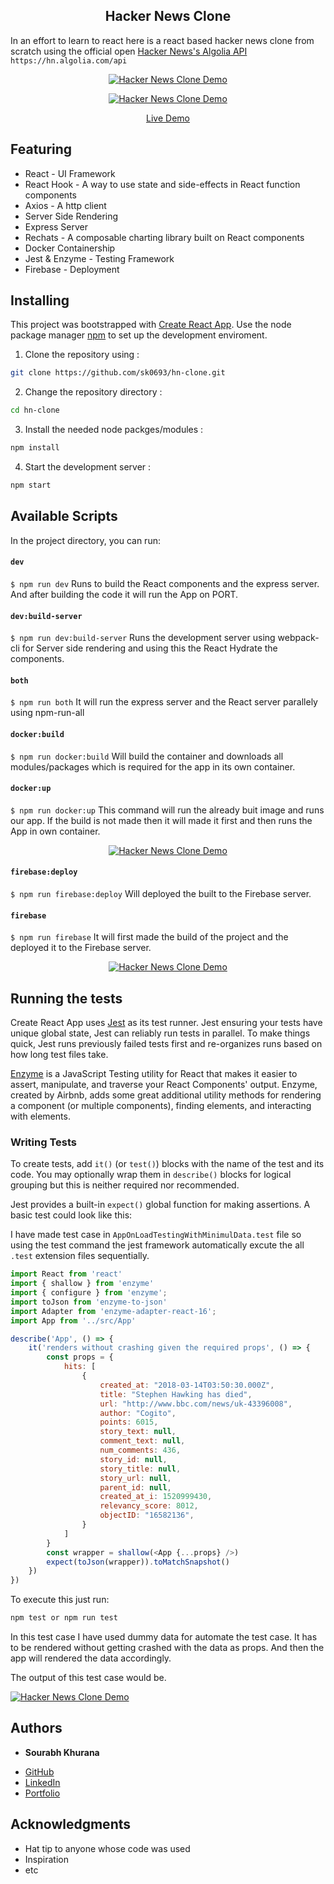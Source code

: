 <h2 align="center">Hacker News Clone </h2>

In an effort to learn to react here is a react based hacker news clone from scratch using the official open [Hacker News's Algolia API](https://hn.algolia.com/api) `https://hn.algolia.com/api`

<p align="center" margin-bottom="0">
  <a href="https://hacker-news-clone.sourabhkhurana.com" target="_blank">
    <img alt="Hacker News Clone Demo" width="auto" height="auto" src="https://www.sourabhkhurana.com/assets/hacker-news-clone/home.png">
  </a>
</p>

<p align="center" margin-bottom="0">
  <a href="https://hacker-news-clone.sourabhkhurana.com" target="_blank">
    <img alt="Hacker News Clone Demo" width="auto" height="auto" src="https://www.sourabhkhurana.com/assets/hacker-news-clone/graph.png">
  </a>
</p>

<p align="center">
  <a href="https://hacker-news-clone.sourabhkhurana.com/">Live Demo</a>
</p>

## Featuring

- React - UI Framework
- React Hook - A way to use state and side-effects in React function components
- Axios - A http client
- Server Side Rendering
- Express Server
- Rechats - A composable charting library built on React components
- Docker Containership
- Jest & Enzyme - Testing Framework
- Firebase - Deployment

## Installing

This project was bootstrapped with [Create React App](https://github.com/facebook/create-react-app). Use the node package manager [npm](https://www.npmjs.com) to set up the development enviroment.


1. Clone the repository using :

```bash
git clone https://github.com/sk0693/hn-clone.git
```

2. Change the repository directory :

```bash
cd hn-clone
```
3. Install the needed node packges/modules :

```bash
npm install
```

4. Start the development server :

```bash
npm start
```

## Available Scripts

In the project directory, you can run:

#### `dev`

`$ npm run dev`  Runs to build the React components and the express server. And after building the code it will run the App on PORT.

#### `dev:build-server`

`$ npm run dev:build-server`  Runs the development server using webpack-cli for Server side rendering and using this the React Hydrate the components.

#### `both`

`$ npm run both`  It will run the express server and the React server parallely using npm-run-all 

#### `docker:build`

`$ npm run docker:build`  Will build the container and downloads all modules/packages which is required for the app in its own container. 

#### `docker:up`

`$ npm run docker:up`  This command will run the already buit image and runs our app. If the build is not made then it will made it first and then runs the App in own container. 

<p align="center" margin-bottom="0">
  <a href="https://hacker-news-clone.sourabhkhurana.com" target="_blank">
    <img alt="Hacker News Clone Demo" width="auto" height="auto" src="https://www.sourabhkhurana.com/assets/hacker-news-clone/docker-result.png">
  </a>
</p>

#### `firebase:deploy`

`$ npm run firebase:deploy` Will deployed the built to the Firebase server.

#### `firebase`

`$ npm run firebase` It will first made the build of the project and the deployed it to the Firebase server.

<p align="center" margin-bottom="0">
  <a href="https://hacker-news-clone.sourabhkhurana.com" target="_blank">
    <img alt="Hacker News Clone Demo" width="auto" height="auto" src="https://www.sourabhkhurana.com/assets/hacker-news-clone/firebase-deploy.png">
  </a>
</p>

## Running the tests

Create React App uses [Jest](https://jestjs.io/) as its test runner. Jest ensuring your tests have unique global state, Jest can reliably run tests in parallel. To make things quick, Jest runs previously failed tests first and re-organizes runs based on how long test files take.

[Enzyme](https://enzymejs.github.io/enzyme/) is a JavaScript Testing utility for React that makes it easier to assert, manipulate, and traverse your React Components' output. Enzyme, created by Airbnb, adds some great additional utility methods for rendering a component (or multiple components), finding elements, and interacting with elements.

### Writing Tests

To create tests, add `it()` (or `test()`) blocks with the name of the test and its code. You may optionally wrap them in `describe()` blocks for logical grouping but this is neither required nor recommended.

Jest provides a built-in `expect()` global function for making assertions. A basic test could look like this:

I have made test case in `AppOnLoadTestingWithMinimulData.test` file so using the test command the jest framework automatically excute the all `.test` extension files sequentially.

```js
import React from 'react'
import { shallow } from 'enzyme'
import { configure } from 'enzyme';
import toJson from 'enzyme-to-json'
import Adapter from 'enzyme-adapter-react-16';
import App from '../src/App'

describe('App', () => {
    it('renders without crashing given the required props', () => {
        const props = {
            hits: [
                {
                    created_at: "2018-03-14T03:50:30.000Z",
                    title: "Stephen Hawking has died",
                    url: "http://www.bbc.com/news/uk-43396008",
                    author: "Cogito",
                    points: 6015,
                    story_text: null,
                    comment_text: null,
                    num_comments: 436,
                    story_id: null,
                    story_title: null,
                    story_url: null,
                    parent_id: null,
                    created_at_i: 1520999430,
                    relevancy_score: 8012,
                    objectID: "16582136",
                }
            ]
        }
        const wrapper = shallow(<App {...props} />)
        expect(toJson(wrapper)).toMatchSnapshot()
    })
})
```

To execute this just run:

```bash
npm test or npm run test
```

In this test case I have used dummy data for automate the test case. It has to be rendered without getting crashed with the data as props. And then the app will rendered the data accordingly.

The output of this test case would be.

<p>
  <a href="https://hackernews-redesign.netlify.com" target="_blank">
    <img alt="Hacker News Clone Demo" width="auto" height="auto" src="https://www.sourabhkhurana.com/assets/hacker-news-clone/jest-test.png">
  </a>
</p>

## Authors

* **Sourabh Khurana** 

- [GitHub](https://github.com/sk0693)
- [LinkedIn](https://linkedin.com/sk0693)
- [Portfolio](https://sourabhkhurana.com/resume.html)


## Acknowledgments

* Hat tip to anyone whose code was used
* Inspiration
* etc

<!-- ## Getting Started

These instructions will get you a copy of the project up and running on your local machine for development and testing purposes. See deployment for notes on how to deploy the project on a live system.

### Prerequisites

What things you need to install the software and how to install them

```
Give examples
```

### Installing

A step by step series of examples that tell you how to get a development env running

Say what the step will be

```
Give the example
```

And repeat

```
until finished
```

End with an example of getting some data out of the system or using it for a little demo

## Running the tests

Explain how to run the automated tests for this system

### Break down into end to end tests

Explain what these tests test and why

```
Give an example
```

### And coding style tests

Explain what these tests test and why

```
Give an example
```

## Deployment

Add additional notes about how to deploy this on a live system

## Built With

* [Dropwizard](http://www.dropwizard.io/1.0.2/docs/) - The web framework used
* [Maven](https://maven.apache.org/) - Dependency Management
* [ROME](https://rometools.github.io/rome/) - Used to generate RSS Feeds

## Contributing

Please read [CONTRIBUTING.md](https://gist.github.com/PurpleBooth/b24679402957c63ec426) for details on our code of conduct, and the process for submitting pull requests to us.

## Versioning

We use [SemVer](http://semver.org/) for versioning. For the versions available, see the [tags on this repository](https://github.com/your/project/tags). 

## Authors

* **Billie Thompson** - *Initial work* - [PurpleBooth](https://github.com/PurpleBooth)

See also the list of [contributors](https://github.com/your/project/contributors) who participated in this project.

## License

This project is licensed under the MIT License - see the [LICENSE.md](LICENSE.md) file for details
